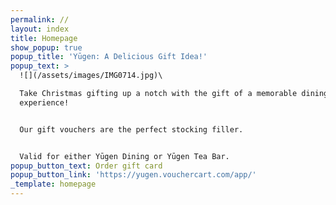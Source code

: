```yaml
---
permalink: //
layout: index
title: Homepage
show_popup: true
popup_title: 'Yūgen: A Delicious Gift Idea!'
popup_text: >
  ![](/assets/images/IMG0714.jpg)\

  Take Christmas gifting up a notch with the gift of a memorable dining
  experience!


  Our gift vouchers are the perfect stocking filler.


  Valid for either Yūgen Dining or Yūgen Tea Bar.
popup_button_text: Order gift card
popup_button_link: 'https://yugen.vouchercart.com/app/'
_template: homepage
---
```


